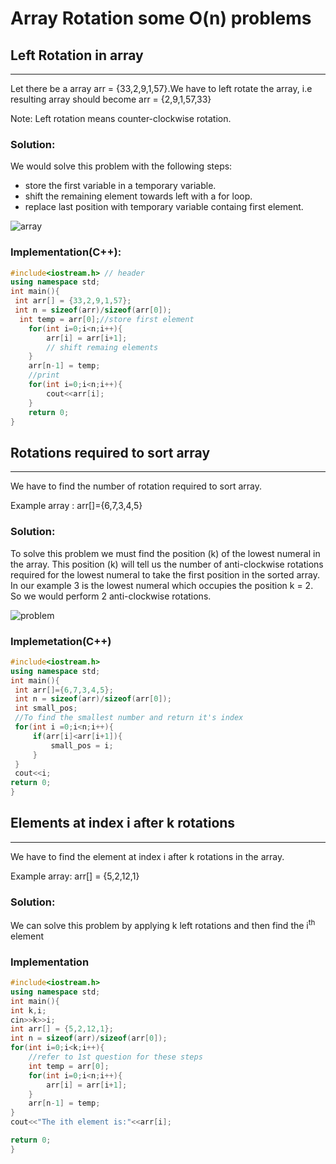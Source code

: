 # Array Rotation some O(n) problems

## Left Rotation in array
<hr>
Let there be a array arr = {33,2,9,1,57}.We have to left rotate the array, i.e resulting array should become arr = {2,9,1,57,33}

Note: Left rotation means counter-clockwise rotation.

### Solution:
  We would solve this problem with the following steps:
  - store the first variable in a temporary variable. 
  - shift the remaining element towards left with a for loop. 
  - replace last position with temporary variable containg first element.

![array](https://github.com/arjyo851/winter-of-contributing/blob/DSA-rotation/DSA/1.1%20Arrays/Untitled%20Diagram.jpg)
### Implementation(C++):

```c++
#include<iostream.h> // header
using namespace std;
int main(){
 int arr[] = {33,2,9,1,57};
 int n = sizeof(arr)/sizeof(arr[0]);
  int temp = arr[0];//store first element
    for(int i=0;i<n;i++){
        arr[i] = arr[i+1]; 
        // shift remaing elements
    }
    arr[n-1] = temp;
    //print 
    for(int i=0;i<n;i++){
        cout<<arr[i];
    }
    return 0;
}
```


## Rotations required to sort array
<hr>
We have to find the number of rotation required to sort array.

Example array : arr[]={6,7,3,4,5}

### Solution:
To solve this problem we must find the position (k) of the lowest numeral in the array. This position (k) will tell us the number of anti-clockwise rotations required for the lowest numeral to take the first position in the sorted array. In our example 3 is the lowest numeral which occupies the position k = 2. So we would perform 2 anti-clockwise rotations.

![problem](https://github.com/arjyo851/winter-of-contributing/blob/DSA-rotation/DSA/1.1%20Arrays/problem2.drawio.png)


### Implemetation(C++)

```c++
#include<iostream.h>
using namespace std;
int main(){
 int arr[]={6,7,3,4,5};
 int n = sizeof(arr)/sizeof(arr[0]);
 int small_pos;
 //To find the smallest number and return it's index
 for(int i =0;i<n;i++){
     if(arr[i]<arr[i+1]){
         small_pos = i;
     }
 }
 cout<<i;
return 0;
}
```


## Elements at index i after k rotations
<hr>
We have to find the element at index i after k rotations in the array.

Example array: arr[] = {5,2,12,1}

### Solution:

We can solve this problem by applying k left rotations  and then find the i<sup>th</sup> element

### Implementation
```c++
#include<iostream.h>
using namespace std;
int main(){
int k,i;
cin>>k>>i;
int arr[] = {5,2,12,1};
int n = sizeof(arr)/sizeof(arr[0]);
for(int i=0;i<k;i++){
    //refer to 1st question for these steps
    int temp = arr[0];
    for(int i=0;i<n;i++){
        arr[i] = arr[i+1]; 
    }
    arr[n-1] = temp;
}
cout<<"The ith element is:"<<arr[i];

return 0;
}


